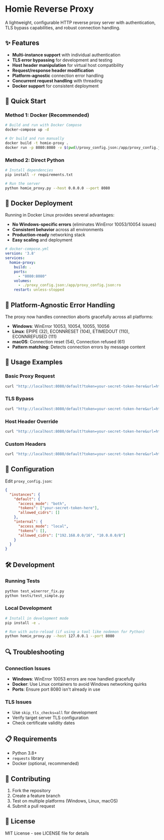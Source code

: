 # Homie Reverse Proxy

A lightweight, configurable HTTP reverse proxy server with authentication, TLS bypass capabilities, and robust connection handling.

## ✨ Features

- **Multi-instance support** with individual authentication
- **TLS error bypassing** for development and testing
- **Host header manipulation** for virtual host compatibility  
- **Request/response header modification**
- **Platform-agnostic** connection error handling
- **Concurrent request handling** with threading
- **Docker support** for consistent deployment

## 🚀 Quick Start

### Method 1: Docker (Recommended)

```bash
# Build and run with Docker Compose
docker-compose up -d

# Or build and run manually
docker build -t homie-proxy .
docker run -p 8080:8080 -v $(pwd)/proxy_config.json:/app/proxy_config.json:ro homie-proxy
```

### Method 2: Direct Python

```bash
# Install dependencies
pip install -r requirements.txt

# Run the server
python homie_proxy.py --host 0.0.0.0 --port 8080
```

## 🐳 Docker Deployment

Running in Docker Linux provides several advantages:

- **No Windows-specific errors** (eliminates WinError 10053/10054 issues)
- **Consistent behavior** across all environments
- **Production-ready** networking stack
- **Easy scaling** and deployment

```yaml
# docker-compose.yml
version: '3.8'
services:
  homie-proxy:
    build: .
    ports:
      - "8080:8080"
    volumes:
      - ./proxy_config.json:/app/proxy_config.json:ro
    restart: unless-stopped
```

## 🔧 Platform-Agnostic Error Handling

The proxy now handles connection aborts gracefully across all platforms:

- **Windows**: WinError 10053, 10054, 10055, 10056
- **Linux**: EPIPE (32), ECONNRESET (104), ETIMEDOUT (110), ECONNREFUSED (111)  
- **macOS**: Connection reset (54), Connection refused (61)
- **Pattern matching**: Detects connection errors by message content

## 📖 Usage Examples

### Basic Proxy Request
```bash
curl "http://localhost:8080/default?token=your-secret-token-here&url=https://httpbin.org/get"
```

### TLS Bypass
```bash
curl "http://localhost:8080/default?token=your-secret-token-here&url=https://self-signed.badssl.com&skip_tls_checks=all"
```

### Host Header Override
```bash
curl "http://localhost:8080/default?token=your-secret-token-here&url=https://1.1.1.1&override_host_header=one.one.one.one&skip_tls_checks=all"
```

### Custom Headers
```bash
curl "http://localhost:8080/default?token=your-secret-token-here&url=https://httpbin.org/headers&request_headers[User-Agent]=CustomBot/1.0&response_header[Access-Control-Allow-Origin]=*"
```

## 📁 Configuration

Edit `proxy_config.json`:

```json
{
  "instances": {
    "default": {
      "access_mode": "both",
      "tokens": ["your-secret-token-here"],
      "allowed_cidrs": []
    },
    "internal": {
      "access_mode": "local", 
      "tokens": [],
      "allowed_cidrs": ["192.168.0.0/16", "10.0.0.0/8"]
    }
  }
}
```

## 🛠 Development

### Running Tests
```bash
python test_winerror_fix.py
python tests/test_simple.py
```

### Local Development
```bash
# Install in development mode
pip install -e .

# Run with auto-reload (if using a tool like nodemon for Python)
python homie_proxy.py --host 127.0.0.1 --port 8080
```

## 🔍 Troubleshooting

### Connection Issues
- **Windows**: WinError 10053 errors are now handled gracefully
- **Docker**: Use Linux containers to avoid Windows networking quirks
- **Ports**: Ensure port 8080 isn't already in use

### TLS Issues  
- Use `skip_tls_checks=all` for development
- Verify target server TLS configuration
- Check certificate validity dates

## 📋 Requirements

- Python 3.8+
- `requests` library
- Docker (optional, recommended)

## 🤝 Contributing

1. Fork the repository
2. Create a feature branch
3. Test on multiple platforms (Windows, Linux, macOS)
4. Submit a pull request

## 📄 License

MIT License - see LICENSE file for details